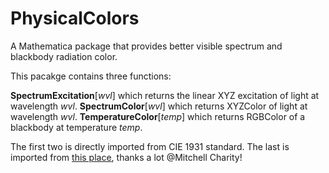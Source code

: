 # PhysicalColors
A Mathematica package that provides better visible spectrum and blackbody radiation color.

This pacakge contains three functions:

**SpectrumExcitation**[*wvl*] which returns the linear XYZ excitation of light at wavelength *wvl*.
**SpectrumColor**[*wvl*] which returns XYZColor of light at wavelength *wvl*.
**TemperatureColor**[*temp*] which returns RGBColor of a blackbody at temperature *temp*.

The first two is directly imported from CIE 1931 standard.
The last is imported from [this place](http://www.vendian.org/mncharity/dir3/blackbody/), thanks a lot @Mitchell Charity!
